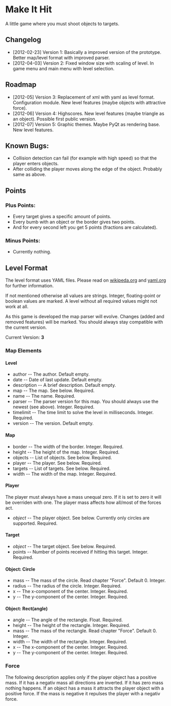 # Make It Hit

A little game where you must shoot objects to targets.

## Changelog

- [2012-02-23] Version 1: Basically a improved version of the prototype. Better map/level format with improved parser.
- [2012-04-03] Version 2: Fixed window size with scaling of level. In game menu and main menu with level selection.

## Roadmap

- [2012-05] Version 3: Replacement of xml with yaml as level format. Configuration module. New level features (maybe objects with attractive force).
- [2012-06] Version 4: Highscores. New level features (maybe triangle as an object). Possible first public version.
- [2012-07] Version 5: Graphic themes. Maybe PyQt as rendering base. New level features.

## Known Bugs:

- Collision detection can fail (for example with high speed) so that the player enters objects.
- After colliding the player moves along the edge of the object. Probably same as above.

## Points

### Plus Points:
- Every target gives a specific amount of points. 
- Every bumb with an object or the border gives two points.
- And for every second left you get 5 points (fractions are calculated).

### Minus Points:

- Currently nothing.

## Level Format
 
The level format uses YAML files. Please read on [wikipeda.org](http://en.wikipedia.org/wiki/Yaml) and [yaml.org](http://yaml.org/) for further information.

If not mentioned otherwise all values are strings. Integer, floating-point or boolean values are marked. A level without all required values might not work at all.

As this game is developed the map parser will evolve. Changes (added and removed features) will be marked. You should always stay compatible with the current version.

Current Version: **3**

### Map Elements
 
#### Level

- author -- The author. Default empty.
- date -- Date of last update. Default empty.
- description -- A brief description. Default empty.
- map -- The map. See below. Required.
- name -- The name. Required.
- parser -- The parser version for this map. You should always use the newest (see above). Integer. Required.
- timelimit -- The time limit to solve the level in milliseconds. Integer. Required.
- version -- The version. Default empty.
 
#### Map

- border -- The width of the border. Integer. Required.
- height -- The height of the map. Integer. Required.
- objects -- List of objects. See below. Required.
- player -- The player. See below. Required.
- targets -- List of targets. See below. Required.
- width -- The width of the map. Integer. Required.
 
#### Player

The player must always have a mass unequal zero. If it is set to zero it will be overriden with one. The player mass affects how all/most of the forces act.

- *object* -- The player object. See below. Currently only circles are supported. Required.
 
#### Target

- *object* -- The target object. See below. Required.
- points -- Number of points received if hitting this target. Integer. Required.
 
#### Object: Circle

- mass -- The mass of the circle. Read chapter "Force". Default 0. Integer.
- radius -- The radius of the circle. Integer. Required.
- x -- The x-component of the center. Integer. Required.
- y -- The y-component of the center. Integer. Required.
 
#### Object: Rect(angle)

- angle -- The angle of the rectangle. Float. Required.
- height -- The height of the rectangle. Integer. Required.
- mass -- The mass of the rectangle. Read chapter "Force". Default 0. Integer.
- width -- The width of the rectangle. Integer. Required.
- x -- The x-component of the center. Integer. Required.
- y -- The y-component of the center. Integer. Required.

### Force

The following description applies only if the player object has a positive mass. If it has a negativ mass all directions are inverted. If it has zero mass nothing happens. If an object has a mass it attracts the player object with a positive force. If the mass is negative it repulses the player with a negativ force. 